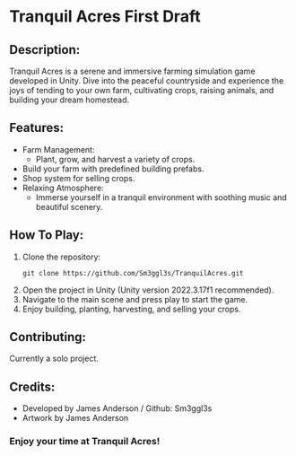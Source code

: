 # Tranquil Acres First Draft

## Description:
Tranquil Acres is a serene and immersive farming simulation game developed in Unity. 
Dive into the peaceful countryside and experience the joys of tending to your own farm, 
cultivating crops, raising animals, and building your dream homestead.

## Features: 
- Farm Management:
   - Plant, grow, and harvest a variety of crops.
- Build your farm with predefined building prefabs.
- Shop system for selling crops.
- Relaxing Atmosphere:
   - Immerse yourself in a tranquil environment with soothing music and beautiful scenery.

## How To Play:
1. Clone the repository:
    ```console
   git clone https://github.com/Sm3ggl3s/TranquilAcres.git
    ```
3. Open the project in Unity (Unity version 2022.3.17f1 recommended).
4. Navigate to the main scene and press play to start the game.
5. Enjoy building, planting, harvesting, and selling your crops.

## Contributing:
Currently a solo project.

## Credits:
- Developed by James Anderson / Github: Sm3ggl3s
- Artwork by James Anderson


###  Enjoy your time at Tranquil Acres!
